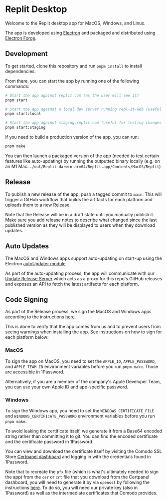 # Replit Desktop

Welcome to the Replit desktop app for MacOS, Windows, and Linux.

The app is developed using [Electron](https://www.electronjs.org/) and packaged and distributed using [Electron Forge](https://www.electronforge.io/).

## Development

To get started, clone this repository and run `pnpm install` to install dependencies.

From there, you can start the app by running one of the following commands:

```bash
# Start the app against replit.com (as the user will see it)
pnpm start

# Start the app against a local dev server running repl-it-web (useful for testing local web changes that may affect the app)
pnpm start:local

# Start the app against staging.replit.com (useful for testing changes that may affect the app on staging)
pnpm start:staging
```

If you need to build a production version of the app, you can run:

```bash
pnpm make
```

You can then launch a packaged version of the app (needed to test certain features like auto-updating) by running the outputted binary locally (e.g. on an M1 Mac: `./out/Replit-darwin-arm64/Replit.app/Contents/MacOS/Replit`)

## Release

To publish a new release of the app, push a tagged commit to `main`. This will trigger a GitHub workflow that builds the artifacts for each platform and uploads them to a new [Release](https://github.com/replit/desktop/releases).

Note that the Release will be in a draft state until you manually publish it. Make sure you add release notes to describe what changed since the last published version as they will be displayed to users when they download updates.

## Auto Updates

The MacOS and Windows apps support auto-updating on start-up using the Electron [autoUpdater module](https://www.electronjs.org/docs/latest/api/auto-updater).

As part of the auto-updating process, the app will communicate with our [Update Release Server](https://github.com/replit/desktop-releases/) which acts as a proxy for this repo's GitHub releases and exposes an API to fetch the latest artifacts for each platform.

## Code Signing

As part of the Release process, we sign the MacOS and Windows apps according to the instructions [here](https://www.electronforge.io/guides/code-signing).

This is done to verify that the app comes from us and to prevent users from seeing warnings when installing the app. See instructions on how to sign for each platform below:

### MacOS

To sign the app on MacOS, you need to set the `APPLE_ID`, `APPLE_PASSWORD`, and `APPLE_TEAM_ID` environment variables before you run `pnpm make`. Those are accessible in 1Password. 

Alternatively, if you are a member of the company's Apple Developer Team, you can use your own Apple ID and app-specific password.

### Windows

To sign the Windows app, you need to set the `WINDOWS_CERTIFICATE_FILE` and `WINDOWS_CERTIFICATE_PASSWORD` environment variables before you run `pnpm make`.

To avoid leaking the certificate itself, we generate it from a Base64 encoded string rather than committing it to git.
You can find the encoded certificate and the certificate password in 1Password.

You can view and download the certificate itself by visiting the Comodo SSL Store [Certpanel dashboard](https://certpanel.com/comodo/) and logging in with the credentials found in 1Password.

Note that to recreate the `pfx` file (which is what's ultimately needed to sign the app) from the `cer` or `crt` file that you download from the Certpanel dashboard, you will need to generate it by via `openssl` by following the instructions [here](https://help.comodosslstore.com/support/solutions/articles/22000265839-windows-converting-code-signing-to-pfx). To do so, you will need our private key (also in 1Password) as well as the intermediate certificates that Comodo provides.

